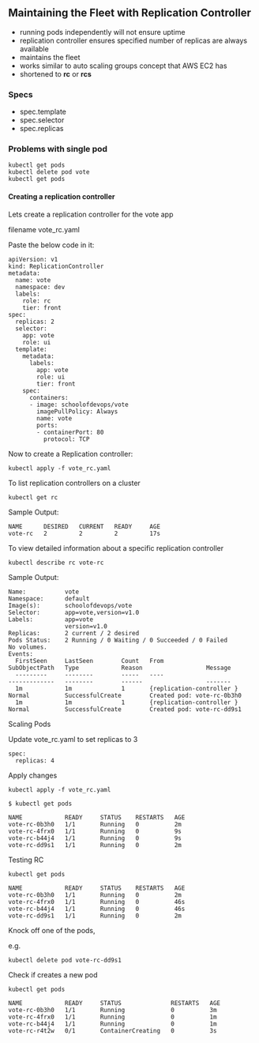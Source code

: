## Maintaining the Fleet with Replication Controller

 - running pods independently will not ensure uptime
 - replication controller ensures specified number of replicas are always available
 - maintains the fleet
 - works similar to auto scaling groups concept that AWS EC2 has
 - shortened to **rc** or **rcs**

### Specs
  * spec.template
  * spec.selector
  * spec.replicas

### Problems with single pod


```
kubectl get pods
kubectl delete pod vote
kubectl get pods

```

#### Creating a replication controller

Lets create a replication controller for the vote app

filename vote_rc.yaml

Paste the below code in it:
```
apiVersion: v1
kind: ReplicationController
metadata:
  name: vote
  namespace: dev
  labels:
    role: rc
    tier: front
spec:
  replicas: 2
  selector:
    app: vote
    role: ui
  template:
    metadata:
      labels:
        app: vote
        role: ui
        tier: front
    spec:
      containers:
      - image: schoolofdevops/vote
        imagePullPolicy: Always
        name: vote
        ports:
        - containerPort: 80
          protocol: TCP
```


Now to create a Replication controller:

```
kubectl apply -f vote_rc.yaml
```

To list replication controllers on a cluster

```
kubectl get rc
```
Sample Output:
```
NAME      DESIRED   CURRENT   READY     AGE
vote-rc   2         2         2         17s
```
To view detailed information about a specific replication controller

```
kubectl describe rc vote-rc
```

Sample Output:

```
Name:           vote
Namespace:      default
Image(s):       schoolofdevops/vote
Selector:       app=vote,version=v1.0
Labels:         app=vote
                version=v1.0
Replicas:       2 current / 2 desired
Pods Status:    2 Running / 0 Waiting / 0 Succeeded / 0 Failed
No volumes.
Events:
  FirstSeen     LastSeen        Count   From                            SubObjectPath   Type            Reason                  Message
  ---------     --------        -----   ----                            -------------   --------        ------                  -------
  1m            1m              1       {replication-controller }                       Normal          SuccessfulCreate        Created pod: vote-rc-0b3h0
  1m            1m              1       {replication-controller }                       Normal          SuccessfulCreate        Created pod: vote-rc-dd9s1
```

Scaling Pods

Update vote_rc.yaml to set replicas to 3

```
spec:
  replicas: 4
```

Apply changes

```
kubectl apply -f vote_rc.yaml

```

```
$ kubectl get pods

NAME            READY     STATUS    RESTARTS   AGE
vote-rc-0b3h0   1/1       Running   0          2m
vote-rc-4frx0   1/1       Running   0          9s
vote-rc-b44j4   1/1       Running   0          9s
vote-rc-dd9s1   1/1       Running   0          2m

```

Testing RC

```
kubectl get pods

NAME            READY     STATUS    RESTARTS   AGE
vote-rc-0b3h0   1/1       Running   0          2m
vote-rc-4frx0   1/1       Running   0          46s
vote-rc-b44j4   1/1       Running   0          46s
vote-rc-dd9s1   1/1       Running   0          2m
```

Knock off one of the pods,

e.g.

```
kubectl delete pod vote-rc-dd9s1
```

Check if creates a new pod

```
kubectl get pods

NAME            READY     STATUS              RESTARTS   AGE
vote-rc-0b3h0   1/1       Running             0          3m
vote-rc-4frx0   1/1       Running             0          1m
vote-rc-b44j4   1/1       Running             0          1m
vote-rc-r4t2w   0/1       ContainerCreating   0          3s
```

